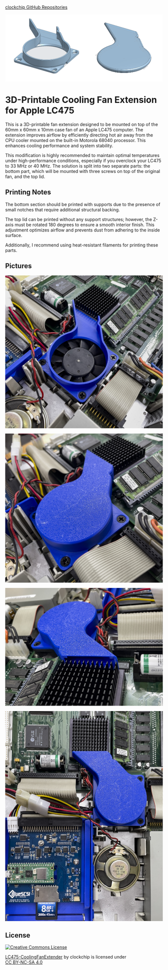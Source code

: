 [clockchip GitHub Repositories](https://github.com/clockchip?tab=repositories)

<img src="docs/fan_bottom.png" style="display: inline-block; width: 50%;" alt="LC475 CoolingFanExtension - bottom part " /><img src="docs/fan_top.png" style="display: inline-block; width: 50%;" alt="LC475 CoolingFanExtension - top part"/>

# 3D-Printable Cooling Fan Extension for Apple LC475

This is a 3D-printable fan extension designed to be mounted on top of the 60mm x 60mm x 10mm case fan of an Apple LC475 computer. 
The extension improves airflow by efficiently directing hot air away from the CPU cooler mounted on the built-in Motorola 68040 processor. 
This enhances cooling performance and system stability.

This modification is highly recommended to maintain optimal temperatures under high-performance conditions, especially if you overclock your LC475 to 33 MHz or 40 MHz.
The solution is split into two separate parts: the bottom part, which will be mounted with three screws on top of the original fan, and the top lid.

## Printing Notes

The bottom section should be printed with supports due to the presence of small notches that require additional structural backing.

The top lid can be printed without any support structures; however, the Z-axis must be rotated 180 degrees to ensure a smooth interior finish. 
This adjustment optimizes airflow and prevents dust from adhering to the inside surface.

Additionally, I recommend using heat-resistant filaments for printing these parts.

## Pictures

![Picture of the mounted bottom part](/docs/fan1.jpg)

![Picture with installed top lid](/docs/fan2.jpg)

![Picture showing the details of the airflow inlet](/docs/fan3.jpg)

![Top view of installation](/docs/fan4.jpg)

## License

<a rel="license" href="https://creativecommons.org/licenses/by-nc-sa/4.0/?ref=chooser-v1"><img alt="Creative Commons License" style="border-width:0" src="https://i.creativecommons.org/l/by-nc-sa/4.0/88x31.png" /></a>

<p xmlns:cc="http://creativecommons.org/ns#"  xmlns:dct="http://purl.org/dc/terms/"><a property="dct:title"  rel="cc:attributionURL"  href="https://github.com/clockchip/LC475-CoolingFanExtender">LC475-CoolingFanExtender</a> by clockchip is licensed  under <a  href="http://creativecommons.org/licenses/by-nc-sa/4.0/?ref=chooser-v1"  target="_blank" rel="license noopener noreferrer"  style="display:inline-block;">CC BY-NC-SA 4.0</a></p>  
